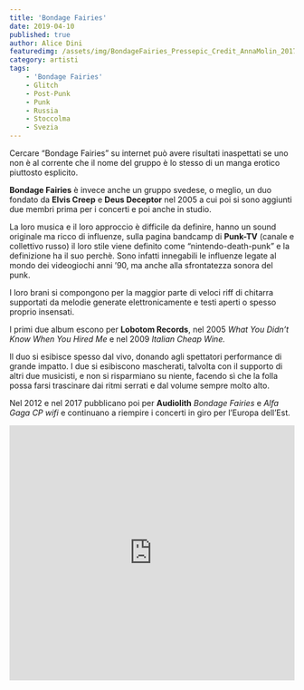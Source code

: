 ```yaml
---
title: 'Bondage Fairies'
date: 2019-04-10
published: true
author: Alice Dini
featuredimg: /assets/img/BondageFairies_Pressepic_Credit_AnnaMolin_2017_1.jpg
category: artisti
tags:
    - 'Bondage Fairies'
    - Glitch
    - Post-Punk
    - Punk
    - Russia
    - Stoccolma
    - Svezia
---
```


Cercare “Bondage Fairies” su internet può avere risultati inaspettati se uno non è al corrente che il nome del gruppo è lo stesso di un manga erotico piuttosto esplicito.

**Bondage Fairies** è invece anche un gruppo svedese, o meglio, un duo fondato da **Elvis Creep** e **Deus Deceptor** nel 2005 a cui poi si sono aggiunti due membri prima per i concerti e poi anche in studio.

La loro musica e il loro approccio è difficile da definire, hanno un sound originale ma ricco di influenze, sulla pagina bandcamp di **Punk-TV** (canale e collettivo russo) il loro stile viene definito come “nintendo-death-punk” e la definizione ha il suo perchè. Sono infatti innegabili le influenze legate al mondo dei videogiochi anni ’90, ma anche alla sfrontatezza sonora del punk.

I loro brani si compongono per la maggior parte di veloci riff di chitarra supportati da melodie generate elettronicamente e testi aperti o spesso proprio insensati.

I primi due album escono per **Lobotom Records**, nel 2005 *What You Didn’t Know When You Hired Me* e nel 2009  *Italian Cheap Wine.*

Il duo si esibisce spesso dal vivo, donando agli spettatori performance di grande impatto. I due si esibiscono mascherati, talvolta con il supporto di altri due musicisti, e non si risparmiano su niente, facendo sì che la folla possa farsi trascinare dai ritmi serrati e dal volume sempre molto alto.

Nel 2012 e nel 2017 pubblicano poi per **Audiolith** *Bondage Fairies* e *Alfa Gaga CP wifi* e continuano a riempire i concerti in giro per l’Europa dell’Est.

<iframe frameborder="no" height="450" scrolling="no" src="http://w.soundcloud.com/player/?url=http%3A//api.soundcloud.com/playlists/750018927&color=%23000000&auto_play=false&hide_related=false&show_comments=true&show_user=true&show_reposts=false&show_teaser=true&visual=true" width="100%"><span class="mce_SELRES_start" data-mce-type="bookmark" style="display: inline-block; width: 0px; overflow: hidden; line-height: 0;">﻿</span></iframe>
